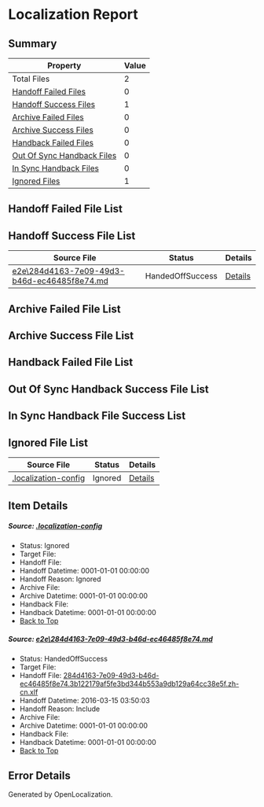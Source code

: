 # <a name='report-top'></a> Localization Report

## Summary
 Property | Value 
 -------- | ----- 
 Total Files | 2
[ Handoff Failed Files ](#handoff-failed-list)| 0
[ Handoff Success Files ](#handoff-success-list)| 1
[ Archive Failed Files ](#archive-failed-list)| 0
[ Archive Success Files ](#archive-success-list)| 0
[ Handback Failed Files ](#handback-failed-list)| 0
[ Out Of Sync Handback Files ](#outofsync-handback-success-list)| 0
[ In Sync Handback Files ](#insync-handback-success-list)| 0
[ Ignored Files ](#ignored-list)| 1

## <a name='handoff-failed-list'></a> Handoff Failed File List

## <a name='handoff-success-list'></a> Handoff Success File List
 Source File | Status | Details 
 ----------- | ------ | ------- 
 [e2e\284d4163-7e09-49d3-b46d-ec46485f8e74.md](https://github.com/OpenLocalizationTest/oltest/blob/c57c7780346e687f5c4290a4e3512ea9b4c65ec9/e2e/284d4163-7e09-49d3-b46d-ec46485f8e74.md) | HandedOffSuccess | [Details](#e322a4629f0307d803b273b9ee88e0769bcc6bca1)

## <a name='archive-failed-list'></a> Archive Failed File List

## <a name='archive-success-list'></a> Archive Success File List

## <a name='handback-failed-list'></a> Handback Failed File List

## <a name='outofsync-handback-success-list'></a> Out Of Sync Handback Success File List

## <a name='insync-handback-success-list'></a> In Sync Handback File Success List

## <a name='ignored-list'></a> Ignored File List
 Source File | Status | Details 
 ----------- | ------ | ------- 
 [.localization-config](https://github.com/OpenLocalizationTest/oltest/blob/c57c7780346e687f5c4290a4e3512ea9b4c65ec9/.localization-config) | Ignored | [Details](#66aca4b1c2f43b14ec41e0e427345df94af1d5e10)

## Item Details
##### <a name='66aca4b1c2f43b14ec41e0e427345df94af1d5e10'></a> Source: [.localization-config](https://github.com/OpenLocalizationTest/oltest/blob/c57c7780346e687f5c4290a4e3512ea9b4c65ec9/.localization-config)
* Status: Ignored
* Target File: 
* Handoff File: 
* Handoff Datetime: 0001-01-01 00:00:00
* Handoff Reason: Ignored
* Archive File: 
* Archive Datetime: 0001-01-01 00:00:00
* Handback File: 
* Handback Datetime: 0001-01-01 00:00:00
* [Back to Top](#report-top)

##### <a name='e322a4629f0307d803b273b9ee88e0769bcc6bca1'></a> Source: [e2e\284d4163-7e09-49d3-b46d-ec46485f8e74.md](https://github.com/OpenLocalizationTest/oltest/blob/c57c7780346e687f5c4290a4e3512ea9b4c65ec9/e2e/284d4163-7e09-49d3-b46d-ec46485f8e74.md)
* Status: HandedOffSuccess
* Target File: 
* Handoff File: [284d4163-7e09-49d3-b46d-ec46485f8e74.3b122179af5fe3bd344b553a9db129a64cc38e5f.zh-cn.xlf](https://github.com/OpenLocalizationTestOrg/olhandoff/blob/0310d09f20bab93600c5aede2c87cc49e7b2a68e/ol-handoff/OpenLocalizationTestOrg/oltest.zh-cn/yuwzho/ht/284d4163-7e09-49d3-b46d-ec46485f8e74.3b122179af5fe3bd344b553a9db129a64cc38e5f.zh-cn.xlf)
* Handoff Datetime: 2016-03-15 03:50:03
* Handoff Reason: Include
* Archive File: 
* Archive Datetime: 0001-01-01 00:00:00
* Handback File: 
* Handback Datetime: 0001-01-01 00:00:00
* [Back to Top](#report-top)


## Error Details

Generated by OpenLocalization.
